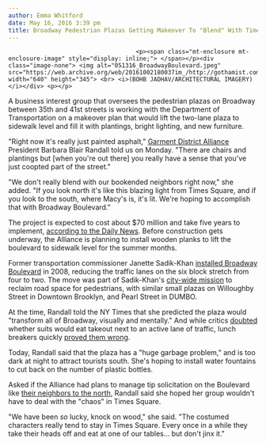 ```yaml
---
author: Emma Whitford
date: May 16, 2016 3:39 pm
title: Broadway Pedestrian Plazas Getting Makeover To "Blend" With Times Square
---
```


	
										<p><span class="mt-enclosure mt-enclosure-image" style="display: inline;"> </span></p><div class="image-none"> <img alt="051316_BroadwayBoulevard.jpeg" src="https://web.archive.org/web/20161002180037im_/http://gothamist.com/attachments/nyc_ewhitford/051316_BroadwayBoulevard.jpeg" width="640" height="345"> <br> <i>(BOHB JADHAV/ARCHITECTURAL IMAGERY)</i></div> <p></p>

<p>A business interest group that oversees the pedestrian plazas on Broadway between 35th and 41st streets is working with the Department of Transportation on a makeover plan that would lift the two-lane plaza to sidewalk level and fill it with plantings, bright lighting, and new furniture. </p>

<p>&quot;Right now it&apos;s really just painted asphalt,&quot; <a href="https://web.archive.org/web/20161002180037/http://garmentdistrictnyc.com/about/">Garment District Alliance</a> President Barbara Blair Randall told us on Monday. &quot;There are chairs and plantings but [when you&apos;re out there] you really have a sense that you&apos;ve just coopted part of the street.&quot; </p>

<p>&quot;We don&apos;t really blend with our bookended neighbors right now,&quot; she added. &quot;If you look north it&apos;s like this blazing light from Times Square, and if you look to the south, where Macy&apos;s is, it&apos;s lit. We&apos;re hoping to accomplish that with Broadway Boulevard.&quot; </p>

<p>The project is expected to cost about $70 million and take five years to implement, <a href="https://web.archive.org/web/20161002180037/http://www.nydailynews.com/new-york/manhattan/broadway-pedestrian-plazas-glitzed-article-1.2637872">according to the Daily News</a>. Before construction gets underway, the Alliance is planning to install wooden planks to lift the boulevard to sidewalk level for the summer months. </p>

<p>Former transportation commissioner Janette Sadik-Khan <a href="https://web.archive.org/web/20161002180037/http://www.nytimes.com/2008/07/11/nyregion/11broadway.html">installed Broadway Boulevard</a> in 2008, reducing the traffic lanes on the six block stretch from four to two. The move was part of Sadik-Khan&apos;s <a href="https://web.archive.org/web/20161002180037/http://gothamist.com/2016/03/08/janette_sadik-khan_interview.php">city-wide mission</a> to reclaim road space for pedestrians, with similar small plazas on Willoughby Street in Downtown Brooklyn, and Pearl Street in DUMBO. </p>

<p>At the time, Randall told the NY Times that she predicted the plaza would  &quot;transform all of Broadway, visually and mentally.&quot; And while critics <a href="https://web.archive.org/web/20161002180037/http://www.streetsblog.org/2008/08/26/in-week-of-carnage-times-looks-askance-at-broadway-traffic-calming/">doubted</a> whether suits would eat takeout next to an active lane of traffic, lunch breakers quickly <a href="https://web.archive.org/web/20161002180037/http://usatoday30.usatoday.com/news/nation/2008-09-22-broadway_N.htm">proved them wrong</a>. </p>

<p>Today, Randall said that the plaza has a &quot;huge garbage problem,&quot; and is too dark at night to attract tourists south. She&apos;s hoping to install water fountains to cut back on the number of plastic bottles. </p>

<p>Asked if the Alliance had plans to manage tip solicitation on the Boulevard like <a href="https://web.archive.org/web/20161002180037/http://gothamist.com/2016/04/07/all_who_leave_activity_cage_will_be_dealt_with.php">their neighbors to the north</a>, Randall said she hoped her group wouldn&apos;t have to deal with the &quot;chaos&quot; in Times Square. </p>

<p>&quot;We have been <em>so</em> lucky, knock on wood,&quot; she said. &quot;The costumed characters really tend to stay in Times Square. Every once in a while they take their heads off and eat at one of our tables... but don&apos;t jinx it.&quot;</p>					
										
									
				